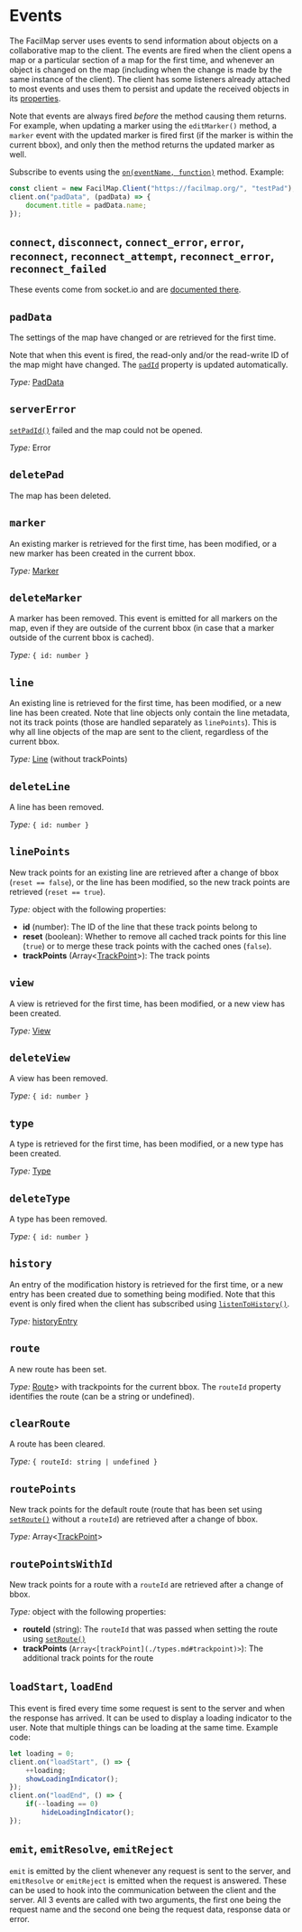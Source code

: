 # Events

The FacilMap server uses events to send information about objects on a collaborative map to the client. The events are fired when the client opens a map or a particular section of a map for the first time, and whenever an object is changed on the map (including when the change is made by the same instance of the client). The client has some listeners already attached to most events and uses them to persist and update the received objects in its [properties](./properties.md).

Note that events are always fired _before_ the method causing them returns. For example, when updating a marker using the `editMarker()` method, a `marker` event with the updated marker is fired first (if the marker is within the current bbox), and only then the method returns the updated marker as well.

Subscribe to events using the [`on(eventName, function)`](./methods.md#on-eventname-function) method. Example:

```js
const client = new FacilMap.Client("https://facilmap.org/", "testPad");
client.on("padData", (padData) => {
	document.title = padData.name;
});
```

## `connect`, `disconnect`, `connect_error`, `error`, `reconnect`, `reconnect_attempt`, `reconnect_error`, `reconnect_failed`

These events come from socket.io and are [documented there](https://socket.io/docs/v4/client-api/#events).

## `padData`

The settings of the map have changed or are retrieved for the first time.

Note that when this event is fired, the read-only and/or the read-write ID of the map might have changed. The [`padId`](./properties.md#padid)
property is updated automatically.

_Type:_ [PadData](./types.md#paddata)

## `serverError`

[`setPadId()`](./methods.md#setpadid-padid) failed and the map could not be opened.

_Type:_ Error

## `deletePad`

The map has been deleted.

## `marker`

An existing marker is retrieved for the first time, has been modified, or a new marker has been created in the current bbox.

_Type:_ [Marker](./types.md#marker)

## `deleteMarker`

A marker has been removed. This event is emitted for all markers on the map, even if they are outside of the current bbox
(in case that a marker outside of the current bbox is cached).

_Type:_ `{ id: number }`

## `line`

An existing line is retrieved for the first time, has been modified, or a new line has been created. Note that line
objects only contain the line metadata, not its track points (those are handled separately as `linePoints`). This is why
all line objects of the map are sent to the client, regardless of the current bbox.

_Type:_ [Line](./types.md#line) (without trackPoints)

## `deleteLine`

A line has been removed.

_Type:_ `{ id: number }`

## `linePoints`

New track points for an existing line are retrieved after a change of bbox (`reset == false`), or the line has been
modified, so the new track points are retrieved (`reset == true`).

_Type:_ object with the following properties:
* __id__ (number): The ID of the line that these track points belong to
* __reset__ (boolean): Whether to remove all cached track points for this line (`true`) or to merge these track points
  with the cached ones (`false`).
* __trackPoints__ (Array<[TrackPoint](./types.md#trackpoint)>): The track points

## `view`

A view is retrieved for the first time, has been modified, or a new view has been created.

_Type:_ [View](./types.md#view)

## `deleteView`

A view has been removed.

_Type:_ `{ id: number }`

## `type`

A type is retrieved for the first time, has been modified, or a new type has been created.

_Type:_ [Type](./types.md#type)

## `deleteType`

A type has been removed.

_Type:_ `{ id: number }`

## `history`

An entry of the modification history is retrieved for the first time, or a new entry has been created due to something
being modified. Note that this event is only fired when the client has subscribed using [`listenToHistory()`](./methods.md#listentohistory).

_Type:_ [historyEntry](./types.md#historyentry)

## `route`

A new route has been set.

_Type:_ [Route](./types.md#route)> with trackpoints for the current bbox. The `routeId` property identifies the route (can be a string or undefined).

## `clearRoute`

A route has been cleared.

_Type:_ `{ routeId: string | undefined }`

## `routePoints`

New track points for the default route (route that has been set using [`setRoute()`](./methods.md#setroute-data) without a `routeId`) are retrieved after a change of bbox.

_Type:_ Array<[TrackPoint](./types.md#trackpoint)>

## `routePointsWithId`

New track points for a route with a `routeId` are retrieved after a change of bbox.

_Type:_ object with the following properties:
* **routeId** (string): The `routeId` that was passed when setting the route using [`setRoute()`](./methods.md#setroute-data)
* **trackPoints** (`Array<[trackPoint](./types.md#trackpoint)>`): The additional track points for the route

## `loadStart`, `loadEnd`

This event is fired every time some request is sent to the server and when the response has arrived. It can be used to
display a loading indicator to the user. Note that multiple things can be loading at the same time. Example code:

```js
let loading = 0;
client.on("loadStart", () => {
	++loading;
	showLoadingIndicator();
});
client.on("loadEnd", () => {
	if(--loading == 0)
		hideLoadingIndicator();
});
```

## `emit`, `emitResolve`, `emitReject`

`emit` is emitted by the client whenever any request is sent to the server, and `emitResolve` or `emitReject` is emitted when the request is answered. These can be used to hook into the communication between the client and the server. All 3 events are called with two arguments, the first one being the request name and the second one being the request data, response data or error.